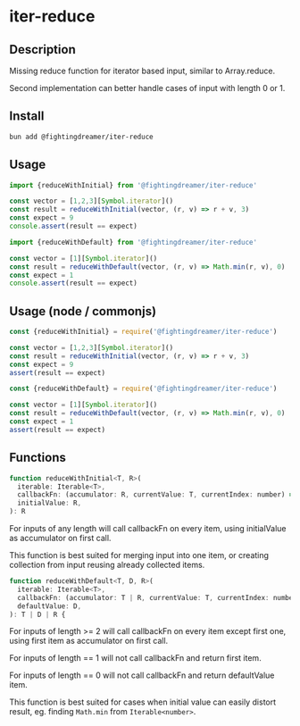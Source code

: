 # iter-reduce

## Description

Missing reduce function for iterator based input, similar to Array.reduce.

Second implementation can better handle cases of input with length 0 or 1.

## Install

```bash
bun add @fightingdreamer/iter-reduce
```

## Usage

```js
import {reduceWithInitial} from '@fightingdreamer/iter-reduce'

const vector = [1,2,3][Symbol.iterator]()
const result = reduceWithInitial(vector, (r, v) => r + v, 3)
const expect = 9
console.assert(result == expect)
```

```js
import {reduceWithDefault} from '@fightingdreamer/iter-reduce'

const vector = [1][Symbol.iterator]()
const result = reduceWithDefault(vector, (r, v) => Math.min(r, v), 0)
const expect = 1
console.assert(result == expect)
```

## Usage (node / commonjs)

```js
const {reduceWithInitial} = require('@fightingdreamer/iter-reduce')

const vector = [1,2,3][Symbol.iterator]()
const result = reduceWithInitial(vector, (r, v) => r + v, 3)
const expect = 9
assert(result == expect)
```

```js
const {reduceWithDefault} = require('@fightingdreamer/iter-reduce')

const vector = [1][Symbol.iterator]()
const result = reduceWithDefault(vector, (r, v) => Math.min(r, v), 0)
const expect = 1
assert(result == expect)
```

## Functions

```js
function reduceWithInitial<T, R>(
  iterable: Iterable<T>,
  callbackFn: (accumulator: R, currentValue: T, currentIndex: number) => R,
  initialValue: R,
): R
```

For inputs of any length will call callbackFn on every item,
using initialValue as accumulator on first call.

This function is best suited for merging input into one item, or
creating collection from input reusing already collected items.

```js
function reduceWithDefault<T, D, R>(
  iterable: Iterable<T>,
  callbackFn: (accumulator: T | R, currentValue: T, currentIndex: number) => R,
  defaultValue: D,
): T | D | R {
```

For inputs of length >= 2 will call callbackFn on every item except first one,
using first item as accumulator on first call.

For inputs of length == 1 will not call callbackFn and return first item.

For inputs of length == 0 will not call callbackFn and return defaultValue item.

This function is best suited for cases when initial value can easily distort result,
eg. finding `Math.min` from `Iterable<number>`.
